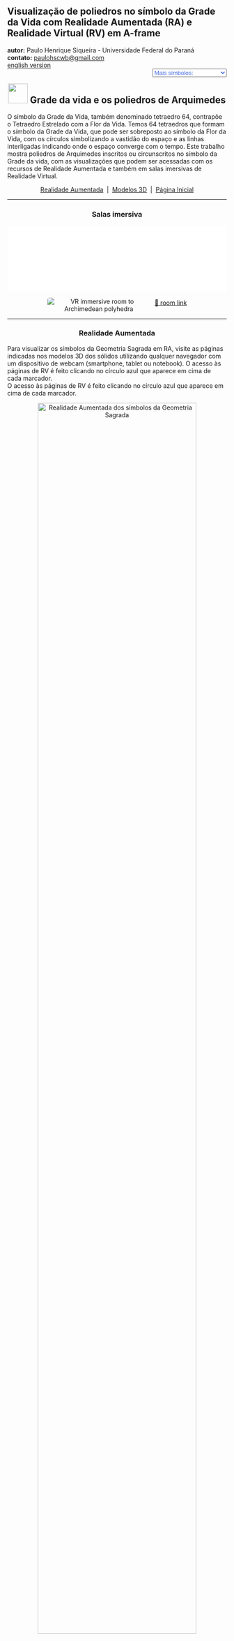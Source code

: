 <link rel="stylesheet" href="../../scripts/style.css">
<meta charset="utf-8">
<link rel="icon" type="image/png" href="../vr/salas/imagens/icone.png">
<h2>Visualização de poliedros no símbolo da Grade da Vida com Realidade Aumentada (RA) e Realidade Virtual (RV) em A-frame</h2>
<b>autor:</b> Paulo Henrique Siqueira - Universidade Federal do Paraná
<br><b>contato:</b> <a href="#"> paulohscwb@gmail.com </a>
<br><a href="https://paulohscwb.github.io/grid-of-life/archimedes/">english version</a>
<form style="margin: 0 auto; float:right; text-align:right; width:100%; margin-bottom:15px;">
	<select id="url" onchange="urlHandler(this.value)" style="color:royalblue;">
		<option disabled selected>Mais símbolos:</option>
		<option disabled value="../../archimedes/pt-br/">Poliedros de Arquimedes</option>
		<!--<option value="../../biscribed/pt-br/">Poliedros biscritos</option>
		<option value="../../catalan/pt-br/">Poliedros de Catalan</option>
		<option value="../../joined/pt-br/">Cascos convexos de Arquimedes e de Catalan</option>
		<option value="../../nonconvex/pt-br/">Poliedros não convexos</option>
		<option value="../../propellor/pt-br/">Poliedros de hélice</option>
		<option value="../../toroids/pt-br/">Toroides poliédricos</option>-->
	</select>
</form>
<script>
function urlHandler(value) {                               
    window.location.assign(`${value}`);
}
</script>

<p id="p1"></p>
  <h2 align="center"><img src="../vr/salas/imagens/icone.png" style="margin-bottom:-10px" width="45"> Grade da vida e os poliedros de Arquimedes</h2>
   O símbolo da Grade da Vida, também denominado tetraedro 64, contrapõe o Tetraedro Estrelado com a Flor da Vida. Temos 64 tetraedros que formam o símbolo da Grade da Vida, que pode ser sobreposto ao símbolo da Flor da Vida, com os círculos simbolizando a vastidão do espaço e as linhas interligadas indicando onde o espaço converge com o tempo.
Este trabalho mostra poliedros de Arquimedes inscritos ou circunscritos no símbolo da Grade da vida, com as visualizações que podem ser acessadas com os recursos de Realidade Aumentada e também em salas imersivas de Realidade Virtual.
 <p align="center"><a href="#ra">Realidade Aumentada</a><span>&nbsp;&nbsp;|&nbsp;&nbsp;</span><a href="#m3d">Modelos 3D</a><span>&nbsp;&nbsp;|&nbsp;&nbsp;</span><a href="../../pt-br/">Página Inicial</a></p>
<hr>
 <h3 align="center">Salas imersiva</h3>
  <div class="embed-container"><iframe width="100%" src="../sala.htm" title="Sala Imersiva dos poliedros de Arquimedes" frameborder="0" loading="lazy"></iframe></div>
  <p align="center"><img align="middle" src="../vr/salas/videos/archimedes.gif" style="max-width: 47%; border-radius:5px; margin-right:10px" loading="lazy" alt="VR immersive room to Archimedean polyhedra"/><a href="../sala.htm" target="_blank">&#x1f517; room link</a></p> 
  <hr>
  <h3 id="ra" align="center">Realidade Aumentada</h3>
  Para visualizar os símbolos da Geometria Sagrada em RA, visite as páginas indicadas nos modelos 3D dos sólidos utilizando qualquer navegador com um dispositivo de webcam (smartphone, tablet ou notebook).
O acesso às páginas de RV é feito clicando no círculo azul que aparece em cima de cada marcador.
<br>O acesso às páginas de RV é feito clicando no círculo azul que aparece em cima de cada marcador.
<p align="center"><img style="border-radius:7px;" alt="Realidade Aumentada dos símbolos da Geometria Sagrada" src="../ar/example.png" width="85%"></p>
<hr>
<h3 id="m3d" align="center">Modelos 3D</h3>
<iframe width="560" height="315" style="max-width:100%" src="https://www.youtube.com/embed/videoseries?list=PLy0I_lGW8HxUnQp7BMJS5m8ATRTtQvhIW" title="YouTube video player" frameborder="0" allow="accelerometer; autoplay; clipboard-write; encrypted-media; gyroscope; picture-in-picture; web-share" allowfullscreen></iframe>
<h4>1. Cuboctaedro</h4>
<a href="../vr/GridOfLife_Cuboctahedron.htm" target="_blank" title="modelo 3D" class="fotoA"><img src="../ar/0A.png" class="foto" alt="Grade da vida - Cuboctaedro"></a><img src="../ar/0.png" class="qr">
 <br><br><br>O cuboctaedro de Arquimedes representa o Vetor de Equilíbrio de energia. O cuboctaedro corresponde à sétima circunferência do símbolo da Semente da Vida e os vértices deste sólido aparecem sobrepostos ou com correspondência a algumas interseções das linhas do símbolo da Grade da Vida.
 <br><br><br>
<a href="../ra.html" class="raAR" title="Realidade aumentada" target="_blank"></a>
<hr>
<h4>2. Rombicuboctaedro</h4>
<a href="../vr/GridOfLife_Rhombicuboctahedron.htm" target="_blank" title="modelo 3D" class="fotoA"><img src="../ar/1A.png" class="foto" alt="Grade da vida - Rombicuboctaedro"></a><img src="../ar/1.png" class="qr">
 <br><br><br>Grande parte do fascínio do símbolo da Grade da Vida vem do número 64, que surge recorrentemente na natureza, nas construções e no misticismo. Um rombicuboctaedro pode ser inscrito no símbolo da Grade da Vida.
 <br><br><br>
<a href="../ra.html" class="raAR" title="Realidade aumentada" target="_blank"></a>
<hr>
<h4>3. Cubo Snub</h4>
<a href="../vr/GridOfLife_SnubCube.htm" target="_blank" title="modelo 3D" class="fotoA"><img src="../ar/2A.png" class="foto" alt="Grade da vida - Cubo Snub"></a><img src="../ar/2.png" class="qr">
 <br><br><br>Alguns exemplos que podemos citar são: na computação, onde o número de 64 bits de memória é essencial; nos jogos clássicos de xadrez ou damas, que possuem 64 casas em seus tabuleiros; ou em textos sagrados do Hinduísmo, que faz referência a 64 tantras. Um cubo snub pode ser inscrito no símbolo da Grade da Vida.
 <br><br><br>
<a href="../ra.html" class="raAR" title="Realidade aumentada" target="_blank"></a>
<hr>
<h4>4. Cubo Truncado</h4>
<a href="../vr/GridOfLife_TruncatedCube.htm" target="_blank" title="modelo 3D" class="fotoA"><img src="../ar/3A.png" class="foto" alt="Grade da vida - Cubo Truncado"></a><img src="../ar/3.png" class="qr">
 <br><br><br>Grande parte do fascínio do símbolo da Grade da Vida vem do número 64, que surge recorrentemente na natureza, nas construções e no misticismo. Um cubo truncado pode ser inscrito no símbolo da Grade da Vida.
 <br><br><br>
<a href="../ra.html" class="raAR" title="Realidade aumentada" target="_blank"></a>
<hr>
<h4>5. Cuboctaedro Truncado</h4>
<a href="../vr/GridOfLife_TruncatedCuboctahedron.htm" target="_blank" title="modelo 3D" class="fotoA"><img src="../ar/4A.png" class="foto" alt="Grade da vida - Cuboctaedro Truncado"></a><img src="../ar/4.png" class="qr">
 <br><br><br>Alguns exemplos que podemos citar são: na computação, onde o número de 64 bits de memória é essencial; nos jogos clássicos de xadrez ou damas, que possuem 64 casas em seus tabuleiros; ou em textos sagrados do Hinduísmo, que faz referência a 64 tantras. Um cuboctaedro truncado pode ser inscrito no símbolo da Grade da Vida.
 <br><br><br>
<a href="../ra.html" class="raAR" title="Realidade aumentada" target="_blank"></a>
<hr>
<h4>6. Octaedro Truncado</h4>
<a href="../vr/GridOfLife_TruncatedOctahedron.htm" target="_blank" title="modelo 3D" class="fotoA"><img src="../ar/5A.png" class="foto" alt="Grade da vida - Octaedro Truncado"></a><img src="../ar/5.png" class="qr">
 <br><br><br>Grande parte do fascínio do símbolo da Grade da Vida vem do número 64, que surge recorrentemente na natureza, nas construções e no misticismo. Um octaedro truncado pode ser inscrito no símbolo da Grade da Vida.
 <br><br><br>
<a href="../ra.html" class="raAR" title="Realidade aumentada" target="_blank"></a>
<hr>
<h4>7. Tetraedro Truncado</h4>
<a href="../vr/GridOfLife_TruncatedTetrahedron.htm" target="_blank" title="modelo 3D" class="fotoA"><img src="../ar/6A.png" class="foto" alt="Grade da vida - Tetraedro Truncado"></a><img src="../ar/6.png" class="qr">
 <br><br><br>Alguns exemplos que podemos citar são: na computação, onde o número de 64 bits de memória é essencial; nos jogos clássicos de xadrez ou damas, que possuem 64 casas em seus tabuleiros; ou em textos sagrados do Hinduísmo, que faz referência a 64 tantras. Um tetraedro truncado pode ser inscrito no símbolo da Grade da Vida.
 <br><br><br>
<a href="../ra.html" class="raAR" title="Realidade aumentada" target="_blank"></a>
<hr>
<h4>8. Tetraedro Truncado Estrelado</h4>
<a href="../vr/GridOfLife_TruncatedTetrahedronStar.htm" target="_blank" title="modelo 3D" class="fotoA"><img src="../ar/7A.png" class="foto" alt="Grade da vida - Tetraedro Truncado Estrelado"></a><img src="../ar/7.png" class="qr">
 <br><br><br>Grande parte do fascínio do símbolo da Grade da Vida vem do número 64, que surge recorrentemente na natureza, nas construções e no misticismo. Um tetraedro truncado estrelado pode ser inscrito no símbolo da Grade da Vida.
 <br><br><br>
<a href="../ra.html" class="raAR" title="Realidade aumentada" target="_blank"></a>
<p class="topop"><a href="#p1" class="topo">voltar ao topo</a></p>
<hr>

<br><a rel="license" href="http://creativecommons.org/licenses/by-nc-nd/4.0/"><img alt="Licença Creative Commons" style="border-width:0" src="https://i.creativecommons.org/l/by-nc-nd/4.0/88x31.png" loading="lazy"/></a><br /><span xmlns:dct="http://purl.org/dc/terms/" property="dct:title">Grid of life and the Archimedean polyhedra: Visualization of symbols with Augmented Reality and Virtual Reality</span> de <a xmlns:cc="http://creativecommons.org/ns#" href="https://paulohscwb.github.io/grid-of-life/archimedes/pt-br/" property="cc:attributionName" rel="cc:attributionURL">Paulo Henrique Siqueira</a> está licenciado com uma Licença <a rel="license" href="http://creativecommons.org/licenses/by-nc-nd/4.0/">Creative Commons Atribuição-NãoComercial-SemDerivações 4.0 Internacional</a>.

<h4>Como citar este trabalho:</h4> 
<p>Siqueira, P.H., "Grid of life and the Archimedean polyhedra: Visualization of symbols with Augmented Reality and Virtual Reality". Disponível em: <https://paulohscwb.github.io/grid-of-life/archimedes/pt-br/>, Fevereiro de 2025.</p>
<!--<a target="_blank" href="https://doi.org/10.5281/zenodo.8272770"><img src="https://zenodo.org/badge/DOI/10.5281/zenodo.8272770.svg" alt="DOI"></a>-->
<br><br><b>Referências:</b>
<br>Pardesco. "Sacred Geometry Art, Symbols & Meanings". <a href="https://pardesco.com/blogs/news/sacred-geometry-art-symbols-meanings" target="_blank">https://pardesco.com/blogs/news/sacred-geometry-art-symbols-meanings</a>
<br>Weisstein, Eric W. "Polyhedra" From MathWorld-A Wolfram Web Resource. <a href="https://mathworld.wolfram.com/topics/Polyhedra.html" target="_blank">https://mathworld.wolfram.com/topics/Polyhedra.html</a>
<br>Wikipedia <a href="https://en.wikipedia.org/wiki/en.wikipedia.org/wiki/Platonic_solid" target="_blank">https://en.wikipedia.org/wiki/Platonic_solid</a>
<br>Solar System Scope. "Solar Textures: Stars and Milky Way". <a href="http://dmccooey.com/polyhedra/" target="_blank">https://www.solarsystemscope.com/textures/</a>
